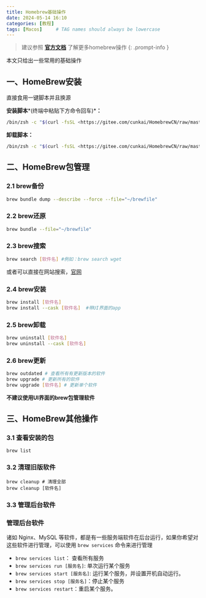 ```yaml
---
title: Homebrew基础操作
date: 2024-05-14 16:10
categories: [教程]
tags: [Macos]     # TAG names should always be lowercase
---
```


> 建议参照 [**官方文档**](https://docs.brew.sh) 了解更多homebrew操作
{: .prompt-info }

本文只给出一些常用的基础操作

## 一、HomeBrew安装

直接食用一键脚本并且换源

**安装脚本***(终端中粘贴下方命令回车)***：**

```bash
/bin/zsh -c "$(curl -fsSL <https://gitee.com/cunkai/HomebrewCN/raw/master/Homebrew.sh>)"
```

**卸载脚本：**

```bash
/bin/zsh -c "$(curl -fsSL <https://gitee.com/cunkai/HomebrewCN/raw/master/HomebrewUninstall.sh>)"
```

## 二、HomeBrew包管理

### 2.1 brew备份

```bash
brew bundle dump --describe --force --file="~/brewfile"
```

### 2.2 brew还原

```bash
brew bundle --file="~/brewfile"
```

### 2.3 brew搜索

```bash
brew search [软件名] #例如：brew search wget
```

或者可以直接在网站搜索，[官网](https://brew.sh)

### 2.4 brew安装

```bash
brew install [软件名]
brew install --cask [软件名]  #带UI界面的app
```

### 2.5 brew卸载

```bash
brew uninstall [软件名]
brew uninstall --cask [软件名]
```

### 2.6 brew更新

```bash
brew outdated # 查看所有有更新版本的软件
brew upgrade # 更新所有的软件
brew upgrade [软件名] # 更新单个软件
```

**不建议使用UI界面的brew包管理软件**



## 三、HomeBrew其他操作

### 3.1 查看安装的包

```
brew list
```

### 3.2 清理旧版软件

```
brew cleanup # 清理全部
brew cleanup [软件名]
```

### 3.3 管理后台软件

### 管理后台软件

诸如 Nginx、MySQL 等软件，都是有一些服务端软件在后台运行，如果你希望对这些软件进行管理，可以使用 `brew services` 命令来进行管理

- `brew services list`： 查看所有服务
- `brew services run [服务名]`: 单次运行某个服务
- `brew services start [服务名]`: 运行某个服务，并设置开机自动运行。
- `brew services stop [服务名]`：停止某个服务
- `brew services restart`：重启某个服务。

